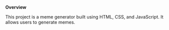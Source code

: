 **Overview**

This project is a meme generator built using HTML, CSS, and JavaScript. It allows users to generate memes.
